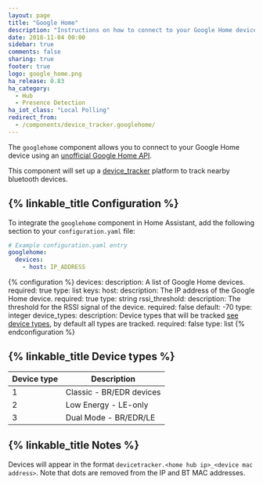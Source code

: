 ```yaml
---
layout: page
title: "Google Home"
description: "Instructions on how to connect to your Google Home device."
date: 2018-11-04 00:00
sidebar: true
comments: false
sharing: true
footer: true
logo: google_home.png
ha_release: 0.83
ha_category:
  - Hub
  - Presence Detection
ha_iot_class: "Local Polling"
redirect_from:
  - /components/device_tracker.googlehome/
---
```


The `googlehome` component allows you to connect to your Google Home device using an [unofficial Google Home API][googlehomeapi].

This component will set up a [device_tracker](/components/device_tracker/) platform to track nearby bluetooth devices.

## {% linkable_title Configuration %}

To integrate the `googlehome` component in Home Assistant, add the following section to your `configuration.yaml` file:

```yaml
# Example configuration.yaml entry
googlehome:
  devices:
    - host: IP_ADDRESS
```

{% configuration %}
devices:
  description: A list of Google Home devices.
  required: true
  type: list
  keys:
    host:
      description: The IP address of the Google Home device.
      required: true
      type: string
    rssi_threshold:
      description: The threshold for the RSSI signal of the device.
      required: false
      default: -70
      type: integer
    device_types:
      description: Device types that will be tracked [see device types](#device_types), by default all types are tracked.
      required: false
      type: list
{% endconfiguration %}

## {% linkable_title Device types %}

Device type | Description
-- | --
1 | Classic - BR/EDR devices
2 | Low Energy - LE-only
3 | Dual Mode - BR/EDR/LE

## {% linkable_title Notes %}

Devices will appear in the format `devicetracker.<home hub ip>_<device mac address>`. Note that dots are removed from the IP and BT MAC addresses.

[googlehomeapi]: https://rithvikvibhu.github.io/GHLocalApi/
[devicetrackerconfig]: /components/device_tracker/#configuring-a-device_tracker-platform
